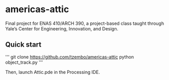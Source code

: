 # americas-attic

Final project for ENAS 410/ARCH 390, a project-based class taught through Yale’s Center for Engineering, Innovation, and Design. 

## Quick start

'''
git clone https://github.com/tzembo/americas-attic
python object_track.py
'''

Then, launch Attic.pde in the Processing IDE.
